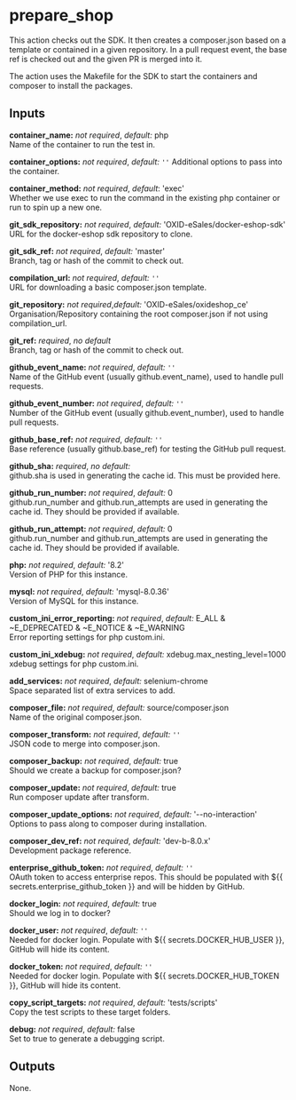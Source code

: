 # prepare_shop

This action checks out the SDK. It then creates a composer.json based on a
template or contained in a given repository. In a pull request event, the base
ref is checked out and the given PR is merged into it.

The action uses the Makefile for the SDK to start the containers and composer to
install the packages.

## Inputs

**container_name:** *not required*, *default:* php  
Name of the container to run the test in.

**container_options:** *not required*, *default:* `''`
Additional options to pass into the container.

**container_method:** *not required*, *default*: 'exec'  
Whether we use exec to run the command in the existing php container or run to
spin up a new one.

**git_sdk_repository:** *not required*, *default:* 'OXID-eSales/docker-eshop-sdk'  
URL for the docker-eshop sdk repository to clone.

**git_sdk_ref:** *not required*, *default:* 'master'  
Branch, tag or hash of the commit to check out.

**compilation_url:** *not required*, *default:* `''`  
URL for downloading a basic composer.json template.

**git_repository:** *not required*,*default:* 'OXID-eSales/oxideshop_ce'  
Organisation/Repository containing the root composer.json if not using
compilation_url.

**git_ref:** *required*, *no default*  
Branch, tag or hash of the commit to check out.

**github_event_name:** *not required*, *default:* `''`  
Name of the GitHub event (usually github.event_name), used to handle pull
requests.

**github_event_number:** *not required*, *default:* `''`  
Number of the GitHub event (usually github.event_number), used to handle pull
requests.

**github_base_ref:** *not required*, *default:* `''`  
Base reference (usually github.base_ref) for testing the GitHub pull request.

**github_sha:** *required*, *no default:*  
github.sha is used in generating the cache id. This must be provided here.

**github_run_number:** *not required*, *default:* 0  
github.run_number and github.run_attempts are used in generating the cache id.
They should be provided if available.

**github_run_attempt:** *not required*, *default:* 0  
github.run_number and github.run_attempts are used in generating the cache id.
They should be provided if available.

**php:** *not required*, *default:* '8.2'  
Version of PHP for this instance.

**mysql:** *not required*, *default:* 'mysql-8.0.36'  
Version of MySQL for this instance.

**custom_ini_error_reporting:** *not required*, *default:* E_ALL & ~E_DEPRECATED
& ~E_NOTICE & ~E_WARNING    
Error reporting settings for php custom.ini.

**custom_ini_xdebug:** *not required*, *default:* xdebug.max_nesting_level=1000  
xdebug settings for php custom.ini.

**add_services:** *not required*, *default:* selenium-chrome  
Space separated list of extra services to add.

**composer_file:** *not required*, *default:* source/composer.json  
Name of the original composer.json.

**composer_transform:** *not required*, *default:* `''`  
JSON code to merge into composer.json.

**composer_backup:** *not required*, *default:* true  
Should we create a backup for composer.json?

**composer_update:** *not required*, *default:* true  
Run composer update after transform.

**composer_update_options:** *not required*, *default:* '--no-interaction'  
Options to pass along to composer during installation.

**composer_dev_ref:** *not required*, *default:* 'dev-b-8.0.x'  
Development package reference.

**enterprise_github_token:** *not required*, *default:* `''`  
OAuth token to access enterprise repos. This should be populated with
\${{ secrets.enterprise_github_token }} and will be hidden by GitHub.

**docker_login:** *not required*, *default:* true  
Should we log in to docker?

**docker_user:** *not required*, *default:* `''`  
Needed for docker login.
Populate with \${{ secrets.DOCKER_HUB_USER }}, GitHub will hide its content.

**docker_token:** *not required*, *default:* `''`  
Needed for docker login.
Populate with \${{ secrets.DOCKER_HUB_TOKEN }}, GitHub will hide its content.

**copy_script_targets:** *not required*, *default:* 'tests/scripts'  
Copy the test scripts to these target folders.

**debug:** *not required*, *default:* false  
Set to true to generate a debugging script.

## Outputs

None.
